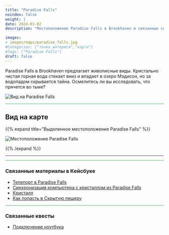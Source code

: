 ```yaml
---
title: "Paradise Falls"
noindex: false
weight: 1
date: 2024-01-02
description: "Местоположение Paradise Falls в Brookhaven и связанные секреты"

images:
- images/maps/paradise_falls.jpg
#Categories: ["точка интереса","карта"]
#Tags: ["Paradise Falls"]
draft: false
--- 
```


Paradise Falls в Brookhaven предлагает живописные виды. Кристально чистая горная вода стекает вниз и впадает в озеро Мэдисон, но за водопадом скрывается тайна. Осмелитесь ли вы исследовать, что прячется во тьме?

![Вид на Paradise Falls](/images/maps/paradise_falls.jpg)


<hr style="background-color: #28b44c" size=8>

## Вид на карте

{{% expand title="Выделенное местоположение Paradise Falls" %}}

![Местоположение Paradise Falls](/images/maps/paradise-falls.png)

{{% /expand %}}

---

<hr style="background-color: #28b44c" size=8>

### Связанные материалы в Кейсбуке

- [Телепорт в Paradise Falls](/casebook/interesting/teleporting/#paradise-falls)
- [Синхронизация компьютера с кристаллом из Paradise Falls](/casebook/computer/other/#синхронизация-не-удалась)
- [Кристалл](/casebook/interesting/observations/#кристалл-в-paradise-falls)
- [Как попасть в Скрытую пещеру](/casebook/interesting/hidden_valley_cave/#как-попасть-в-секретную-пещеру)

<hr style="background-color: #28b44c" size=8>

### Связанные квесты

- [Подключение ноутбука](/lore/tools/connect_laptop/)
